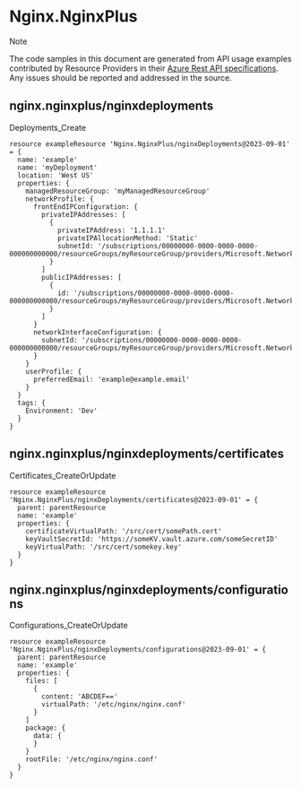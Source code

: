 # Nginx.NginxPlus
  
> [!NOTE]
> The code samples in this document are generated from API usage examples contributed by Resource Providers in their [Azure Rest API specifications](https://github.com/Azure/azure-rest-api-specs). Any issues should be reported and addressed in the source.


## nginx.nginxplus/nginxdeployments

Deployments_Create
```bicep
resource exampleResource 'Nginx.NginxPlus/nginxDeployments@2023-09-01' = {
  name: 'example'
  name: 'myDeployment'
  location: 'West US'
  properties: {
    managedResourceGroup: 'myManagedResourceGroup'
    networkProfile: {
      frontEndIPConfiguration: {
        privateIPAddresses: [
          {
            privateIPAddress: '1.1.1.1'
            privateIPAllocationMethod: 'Static'
            subnetId: '/subscriptions/00000000-0000-0000-0000-000000000000/resourceGroups/myResourceGroup/providers/Microsoft.Network/virtualNetworks/myVnet/subnets/mySubnet'
          }
        ]
        publicIPAddresses: [
          {
            id: '/subscriptions/00000000-0000-0000-0000-000000000000/resourceGroups/myResourceGroup/providers/Microsoft.Network/publicIPAddresses/myPublicIPAddress'
          }
        ]
      }
      networkInterfaceConfiguration: {
        subnetId: '/subscriptions/00000000-0000-0000-0000-000000000000/resourceGroups/myResourceGroup/providers/Microsoft.Network/virtualNetworks/myVnet/subnets/mySubnet'
      }
    }
    userProfile: {
      preferredEmail: 'example@example.email'
    }
  }
  tags: {
    Environment: 'Dev'
  }
}
```

## nginx.nginxplus/nginxdeployments/certificates

Certificates_CreateOrUpdate
```bicep
resource exampleResource 'Nginx.NginxPlus/nginxDeployments/certificates@2023-09-01' = {
  parent: parentResource 
  name: 'example'
  properties: {
    certificateVirtualPath: '/src/cert/somePath.cert'
    keyVaultSecretId: 'https://someKV.vault.azure.com/someSecretID'
    keyVirtualPath: '/src/cert/somekey.key'
  }
}
```

## nginx.nginxplus/nginxdeployments/configurations

Configurations_CreateOrUpdate
```bicep
resource exampleResource 'Nginx.NginxPlus/nginxDeployments/configurations@2023-09-01' = {
  parent: parentResource 
  name: 'example'
  properties: {
    files: [
      {
        content: 'ABCDEF=='
        virtualPath: '/etc/nginx/nginx.conf'
      }
    ]
    package: {
      data: {
      }
    }
    rootFile: '/etc/nginx/nginx.conf'
  }
}
```

